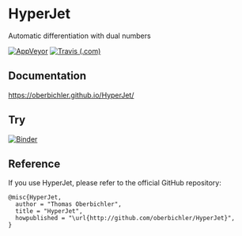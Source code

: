 # HyperJet
Automatic differentiation with dual numbers

[![AppVeyor](https://img.shields.io/appveyor/ci/oberbichler/HyperJet?label=Windows&style=for-the-badge)](https://ci.appveyor.com/project/oberbichler/hyperjet) [![Travis (.com)](https://img.shields.io/travis/com/oberbichler/HyperJet?label=Linux%2FMac&style=for-the-badge)](https://travis-ci.com/oberbichler/HyperJet)

## Documentation

https://oberbichler.github.io/HyperJet/

## Try

[![Binder](https://img.shields.io/badge/Launch-Binder-blue?style=for-the-badge&logo=python)](https://mybinder.org/v2/gh/oberbichler/HyperJet/master?filepath=docs%2Fexample.ipynb)

## Reference

If you use HyperJet, please refer to the official GitHub repository:

```
@misc{HyperJet,
  author = "Thomas Oberbichler",
  title = "HyperJet",
  howpublished = "\url{http://github.com/oberbichler/HyperJet}",
}
```
